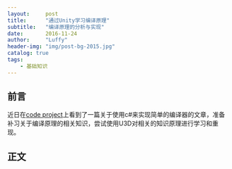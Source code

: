 ```yaml
---
layout:     post
title:      "通过Unity学习编译原理"
subtitle:   "编译原理的分析与实现"
date:       2016-11-24 
author:     "Luffy"
header-img: "img/post-bg-2015.jpg"
catalog: true
tags:
    - 基础知识
---
```



## 前言

  近日在[code project](http://www.codeproject.com/Articles/272494/Implementing-Programming-Languages-using-Csharp)上看到了一篇关于使用c#来实现简单的编译器的文章，准备补习关于编译原理的相关知识，尝试使用U3D对相关的知识原理进行学习和重现。

## 正文







